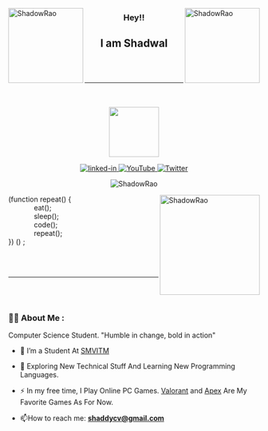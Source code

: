 <p>
  <img
    align="left"
    src="https://i.pinimg.com/originals/45/09/95/450995c409e44cfd55d293757ab7b4ca.gif"
    width="150";
    alt="ShadowRao"
  />
  <img
    align="right"
    src="https://i.pinimg.com/originals/45/09/95/450995c409e44cfd55d293757ab7b4ca.gif"
    width="150";
    alt="ShadowRao"
  />
  
  <h3 align="center">Hey!!</h3>
  <h2 align="center">I am Shadwal</h2>
</p>



<br><br>
<hr>
<br><br>

<div id="header" align="center">
  <img src="https://media.giphy.com/media/M9gbBd9nbDrOTu1Mqx/giphy.gif" width="100"/>
</div>
<p align="center"> 
    <a href="https://www.cprogramming.com/" target="_blank"> <img src="https://img.shields.io/badge/LinkedIn-blue?style=for-the-badge&logo=linkedin&logoColor=white" alt="linked-in"/> </a> 
    <a href="https://www.cprogramming.com/" target="_blank"> <img src="https://img.shields.io/badge/YouTube-red?style=for-the-badge&logo=youtube&logoColor=white" alt="YouTube"/> </a> 
    <a href="https://www.cprogramming.com/" target="_blank"> <img src="https://img.shields.io/badge/Twitter-blue?style=for-the-badge&logo=twitter&logoColor=white" alt="Twitter"/> </a> 
</p>
<p align="center"> <img src="https://komarev.com/ghpvc/?username=ShadowRao&label=Profile%20views&color=0e75b6&style=flat" alt="ShadowRao" /> </p>

<p>
  <img
    align = "right"
    src="https://media.giphy.com/media/WUlplcMpOCEmTGBtBW/giphy.gif"
    width="200";
    alt="ShadowRao"
  />
  <p align = "left">(function repeat() {<br>&nbsp;&nbsp;&nbsp;&nbsp;&nbsp;&nbsp;&nbsp;&nbsp;&nbsp;&nbsp;&nbsp;&nbsp;&nbsp;eat();<br>&nbsp;&nbsp;&nbsp;&nbsp;&nbsp;&nbsp;&nbsp;&nbsp;&nbsp;&nbsp;&nbsp;&nbsp;&nbsp;sleep();<br>&nbsp;&nbsp;&nbsp;&nbsp;&nbsp;&nbsp;&nbsp;&nbsp;&nbsp;&nbsp;&nbsp;&nbsp;&nbsp;code();<br>&nbsp;&nbsp;&nbsp;&nbsp;&nbsp;&nbsp;&nbsp;&nbsp;&nbsp;&nbsp;&nbsp;&nbsp;&nbsp;repeat();<br>}) () ;<p>
  
</p>
<br><br>
<hr>
<br><br>

### :man_technologist: About Me :
Computer Science Student.
"Humble in change, bold in action"

- :telescope: I’m a Student At <a href="https://sode-edu.in/">SMVITM</a>


- :seedling: Exploring New Technical Stuff And Learning New Programming Languages.

- :zap: In my free time, I Play Online PC Games. <a href="https://playvalorant.com/en-gb/">Valorant</a> and <a href="https://www.ea.com/games/apex-legends">Apex</a> Are My Favorite Games As For Now.

- :mailbox:How to reach me: **shaddycv@gmail.com**
<!--
    <img
        align="center"
        src="https://2.bp.blogspot.com/-ibeBO4bm7Vs/Xl71xQqldDI/AAAAAAAWitw/MauHQMoxtgUMVt6wHB42zQFcORTuFLFjwCLcBGAsYHQ/s1600/AW4172178_00.gif"
        width="150";
        alt="ShadowRao"
    />
</p>
-->

<!--

code - https://media.giphy.com/media/M9gbBd9nbDrOTu1Mqx/giphy.gif
https://i.pinimg.com/originals/45/09/95/450995c409e44cfd55d293757ab7b4ca.gif

https://2.bp.blogspot.com/-ibeBO4bm7Vs/Xl71xQqldDI/AAAAAAAWitw/MauHQMoxtgUMVt6wHB42zQFcORTuFLFjwCLcBGAsYHQ/s1600/AW4172178_00.gif

https://i.pinimg.com/originals/e4/26/70/e426702edf874b181aced1e2fa5c6cde.gif
https://i.gifer.com/origin/4b/4b8c5eafec0b9c329f30e897630fcab8.gif

**ShadowRao/ShadowRao** is a ✨ _special_ ✨ repository because its `README.md` (this file) appears on your GitHub profile.

Here are some ideas to get you started:

- 🔭 I’m currently working on ...
- 🌱 I’m currently learning ...
- 👯 I’m looking to collaborate on ...
- 🤔 I’m looking for help with ...
- 💬 Ask me about ...
- 📫 How to reach me: ...
- 😄 Pronouns: ...
- ⚡ Fun fact: ...
-->
